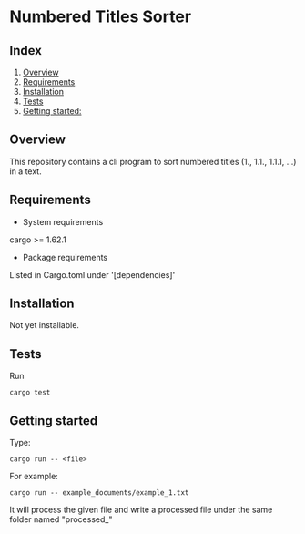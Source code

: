 # Numbered Titles Sorter

## Index

1. [Overview](#overview)
2. [Requirements](#requirements)
3. [Installation](#installation)
4. [Tests](#tests)
5. [Getting started:](#getting_started)

## <a name="overview">Overview</a>

This repository contains a cli program to sort numbered titles (1., 1.1., 1.1.1, ...) in a text.

## <a name="requirements">Requirements</a>

- System requirements

cargo >= 1.62.1

- Package requirements

Listed in Cargo.toml under '[dependencies]'

## <a name="installation">Installation</a>

Not yet installable.

## <a name="tests">Tests</a>

Run

```
cargo test
```

## <a name="getting_started">Getting started</a>

Type:

```
cargo run -- <file>
```

For example:

```
cargo run -- example_documents/example_1.txt
```

It will process the given file and write a processed file under the same folder named "processed\_<file>"
